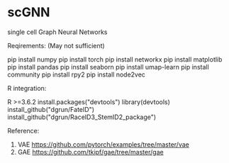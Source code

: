 # scGNN

single cell Graph Neural Networks

Reqirements: (May not sufficient)

pip install numpy
pip install torch
pip install networkx
pip install matplotlib
pip install pandas
pip install seaborn
pip install umap-learn
pip install community
pip install rpy2
pip install node2vec

R integration:

R >=3.6.2
install.packages("devtools")
library(devtools)
install_github("dgrun/FateID")
install_github("dgrun/RaceID3_StemID2_package")

Reference:

1. VAE <https://github.com/pytorch/examples/tree/master/vae>
2. GAE <https://github.com/tkipf/gae/tree/master/gae>
